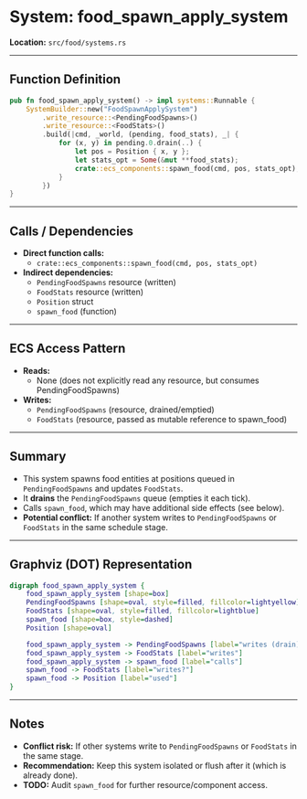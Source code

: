# System: food_spawn_apply_system

**Location:** `src/food/systems.rs`

---

## Function Definition
```rust
pub fn food_spawn_apply_system() -> impl systems::Runnable {
    SystemBuilder::new("FoodSpawnApplySystem")
        .write_resource::<PendingFoodSpawns>()
        .write_resource::<FoodStats>()
        .build(|cmd, _world, (pending, food_stats), _| {
            for (x, y) in pending.0.drain(..) {
                let pos = Position { x, y };
                let stats_opt = Some(&mut **food_stats);
                crate::ecs_components::spawn_food(cmd, pos, stats_opt);
            }
        })
}
```

---

## Calls / Dependencies
- **Direct function calls:**
  - `crate::ecs_components::spawn_food(cmd, pos, stats_opt)`
- **Indirect dependencies:**
  - `PendingFoodSpawns` resource (written)
  - `FoodStats` resource (written)
  - `Position` struct
  - `spawn_food` (function)

---

## ECS Access Pattern
- **Reads:**
  - None (does not explicitly read any resource, but consumes PendingFoodSpawns)
- **Writes:**
  - `PendingFoodSpawns` (resource, drained/emptied)
  - `FoodStats` (resource, passed as mutable reference to spawn_food)

---

## Summary
- This system spawns food entities at positions queued in `PendingFoodSpawns` and updates `FoodStats`.
- It **drains** the `PendingFoodSpawns` queue (empties it each tick).
- Calls `spawn_food`, which may have additional side effects (see below).
- **Potential conflict:** If another system writes to `PendingFoodSpawns` or `FoodStats` in the same schedule stage.

---

## Graphviz (DOT) Representation
```dot
digraph food_spawn_apply_system {
    food_spawn_apply_system [shape=box]
    PendingFoodSpawns [shape=oval, style=filled, fillcolor=lightyellow]
    FoodStats [shape=oval, style=filled, fillcolor=lightblue]
    spawn_food [shape=box, style=dashed]
    Position [shape=oval]

    food_spawn_apply_system -> PendingFoodSpawns [label="writes (drain)"]
    food_spawn_apply_system -> FoodStats [label="writes"]
    food_spawn_apply_system -> spawn_food [label="calls"]
    spawn_food -> FoodStats [label="writes?"]
    spawn_food -> Position [label="used"]
}
```

---

## Notes
- **Conflict risk:** If other systems write to `PendingFoodSpawns` or `FoodStats` in the same stage.
- **Recommendation:** Keep this system isolated or flush after it (which is already done).
- **TODO:** Audit `spawn_food` for further resource/component access.
